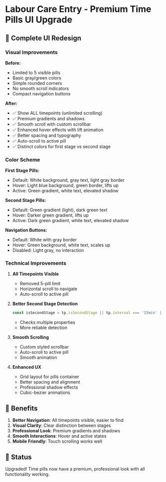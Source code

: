 # Labour Care Entry - Premium Time Pills UI Upgrade

## 🎨 Complete UI Redesign

### Visual Improvements

**Before:**
- Limited to 5 visible pills
- Basic gray/green colors
- Simple rounded corners
- No smooth scroll indicators
- Compact navigation buttons

**After:**
- ✅ Show ALL timepoints (unlimited scrolling)
- ✅ Premium gradients and shadows
- ✅ Smooth scroll with custom scrollbar
- ✅ Enhanced hover effects with lift animation
- ✅ Better spacing and typography
- ✅ Auto-scroll to active pill
- ✅ Distinct colors for first stage vs second stage

### Color Scheme

**First Stage Pills:**
- Default: White background, gray text, light gray border
- Hover: Light blue background, green border, lifts up
- Active: Green gradient, white text, elevated shadow

**Second Stage Pills:**
- Default: Green gradient (light), dark green text
- Hover: Darker green gradient, lifts up
- Active: Dark green gradient, white text, elevated shadow

**Navigation Buttons:**
- Default: White with gray border
- Hover: Green background, white text, scales up
- Disabled: Light gray, no interaction

### Technical Improvements

1. **All Timepoints Visible**
   - Removed 5-pill limit
   - Horizontal scroll to navigate
   - Auto-scroll to active pill

2. **Better Second Stage Detection**
   ```javascript
   const isSecondStage = tp.isSecondStage || tp.interval === '15min' || false;
   ```
   - Checks multiple properties
   - More reliable detection

3. **Smooth Scrolling**
   - Custom styled scrollbar
   - Auto-scroll to active pill
   - Smooth animation

4. **Enhanced UX**
   - Grid layout for pills container
   - Better spacing and alignment
   - Professional shadow effects
   - Cubic-bezier animations

## 🎯 Benefits

1. **Better Navigation**: All timepoints visible, easier to find
2. **Visual Clarity**: Clear distinction between stages
3. **Professional Look**: Premium gradients and shadows
4. **Smooth Interactions**: Hover and active states
5. **Mobile Friendly**: Touch scrolling works well

## 🚀 Status
Upgraded! Time pills now have a premium, professional look with all functionality working.
